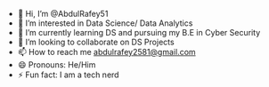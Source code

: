 - 👋 Hi, I’m @AbdulRafey51
- 👀 I’m interested in Data Science/ Data Analytics
- 🌱 I’m currently learning DS and pursuing my B.E in Cyber Security
- 💞️ I’m looking to collaborate on DS Projects
- 📫 How to reach me abdulrafey2581@gmail.com
- 😄 Pronouns: He/Him
- ⚡ Fun fact: I am a tech nerd

<!---
AbdulRafey51/AbdulRafey51 is a ✨ special ✨ repository because its `README.md` (this file) appears on your GitHub profile.
You can click the Preview link to take a look at your changes.
--->
